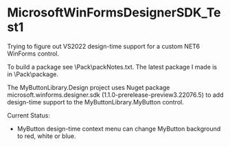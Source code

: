# MicrosoftWinFormsDesignerSDK_Test1

Trying to figure out VS2022 design-time support for a custom NET6 WinForms control.

To build a package see \Pack\packNotes.txt.
The latest package I made is in \Pack\package.

The MyButtonLibrary.Design project uses Nuget package microsoft.winforms.designer.sdk (1.1.0-prerelease-preview3.22076.5) to add design-time support to the MyButtonLibrary.MyButton control.  

Current Status:
- MyButton design-time context menu can change MyButton background to red, white or blue.
